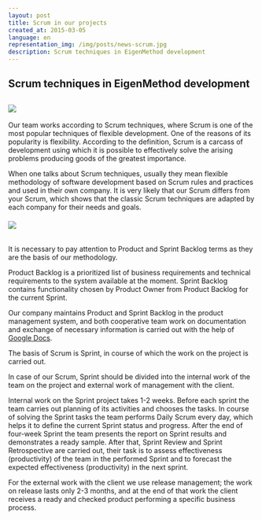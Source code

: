 ```yaml
---
layout: post
title: Scrum in our projects
created_at: 2015-03-05
language: en
representation_img: /img/posts/news-scrum.jpg
description: Scrum techniques in EigenMethod development
---
```


## Scrum techniques in EigenMethod development 

##  ![](/img/posts/Scrumm.jpg)


Our team works according to Scrum techniques, where Scrum is one of the most popular techniques of flexible development. One of the reasons of its popularity is flexibility. According to the definition, Scrum is a carcass of development using which it is possible to effectively solve the arising problems producing goods of the greatest importance. 
 
When one talks about Scrum techniques, usually they mean flexible methodology of software development based on Scrum rules and practices and used in their own company. It is very likely that our Scrum differs from your Scrum, which shows that the classic Scrum techniques are adapted by each company for their needs and goals.  

######  ![](/img/posts/scrums.png)

It is necessary to pay attention to Product and Sprint Backlog terms as they are the basis of our methodology.  

Product Backlog is a prioritized list of business requirements and technical requirements to the system available at the moment. Sprint Backlog contains functionality chosen by Product Owner from Product Backlog for the current Sprint. 
 
Our company maintains Product and Sprint Backlog in the product management system, and both cooperative team work on documentation and exchange of necessary information is carried out with the help of [Google Docs][god].  

The basis of Scrum is Sprint, in course of which the work on the project is carried out.  

In case of our Scrum, Sprint should be divided into the internal work of the team on the project and external work of management with the client.  

Internal work on the Sprint project takes 1-2 weeks. Before each sprint the team carries out planning of its activities and chooses the tasks. In course of solving the Sprint tasks the team performs Daily Scrum every day, which helps it to define the current Sprint status and progress. After the end of four-week Sprint the team presents the report on Sprint results and demonstrates a ready sample. After that, Sprint Review and Sprint Retrospective are carried out, their task is to assess effectiveness (productivity) of the team in the performed Sprint and to forecast the expected effectiveness (productivity) in the next sprint.  

For the external work with the client we use release management; the work on release lasts only 2-3 months, and at the end of that work the client receives a ready and checked product performing a specific business process.  

[//]: #
   [god]: <https://docs.google.com>
